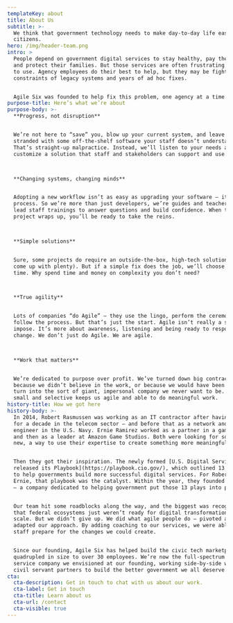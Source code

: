 ```yaml
---
templateKey: about
title: About Us
subtitle: >-
  We think that government technology needs to make day-to-day life easier for
  citizens.
hero: /img/header-team.png
intro: >
  People depend on government digital services to stay healthy, pay the rent,
  and protect their families. But those services are often frustrating and hard
  to use. Agency employees do their best to help, but they may be fighting the
  constraints of legacy systems and years of ad hoc fixes. 


  Agile Six was founded to help fix this problem, one agency at a time. 
purpose-title: Here’s what we’re about
purpose-body: >-
  **Progress, not disruption**


  We’re not here to “save” you, blow up your current system, and leave you
  stranded with some off-the-shelf software your staff doesn’t understand.
  That’s straight-up malpractice. Instead, we’ll listen to your needs and
  customize a solution that staff and stakeholders can support and use.



  **Changing systems, changing minds**


  Adopting a new workflow isn’t as easy as upgrading your software — it’s a
  process. So we’re more than just developers, we’re guides and teachers. We
  lead staff trainings to answer questions and build confidence. When the
  project wraps up, you’ll be ready to take the reins.



  **Simple solutions**


  Sure, some projects do require an outside-the-box, high-tech solution (we’ve
  come up with plenty). But if a simple fix does the job, we’ll choose it every
  time. Why spend time and money on complexity you don’t need?



  **True agility**


  Lots of companies “do Agile” — they use the lingo, perform the ceremonies,
  follow the process. But that’s just the start. Agile isn’t really a system you
  impose. It’s more about awareness, listening and being ready to respond to
  change. We don’t just do Agile. We are agile. 



  **Work that matters**


  We’re dedicated to purpose over profit. We’ve turned down big contracts
  because we didn’t believe in the work, or because we would have been forced to
  turn into the sort of giant, impersonal company we never want to be. Staying
  small and selective keeps us agile and able to do meaningful work.
history-title: How we got here
history-body: >-
  In 2014, Robert Rasmussen was working as an IT contractor after having worked
  for a decade in the telecom sector — and before that as a network and systems
  engineer in the U.S. Navy. Ernie Ramirez worked as a partner in a game studio
  and then as a leader at Amazon Game Studios. Both were looking for something
  new, a way to use their expertise to create something more meaningful.


  Then they got their inspiration. The newly formed [U.S. Digital Service
  released its Playbook](https://playbook.cio.gov/), which outlined 13 key plays
  to help governments build more successful digital services. For Robert and
  Ernie, that playbook was the catalyst. Within the year, they founded Agile Six
  — a company dedicated to helping government put those 13 plays into practice.


  Our team hit some roadblocks along the way, and the biggest was recognizing
  that federal ecosystems just weren’t ready for digital transformation at
  scale. But we didn’t give up. We did what agile people do — pivoted and
  adapted our approach. By adding coaching to our services, we were able to help
  staff prepare for the changes we could create.


  Since our founding, Agile Six has helped build the civic tech marketplace and
  quadrupled in size to over 30 employees. We’re now the full-spectrum digital
  service company we envisioned at our founding, working side-by-side with our
  civil servant partners to build the better government we all deserve.
cta:
  cta-description: Get in touch to chat with us about our work.
  cta-label: Get in touch
  cta-title: Learn about us
  cta-url: /contact
  cta-visible: true
---
```


